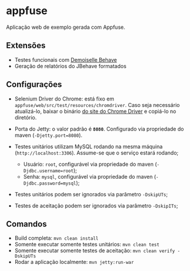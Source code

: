 # appfuse
Aplicação web de exemplo gerada com Appfuse.

## Extensões
- Testes funcionais com [Demoiselle Behave](https://github.com/demoiselle/behave)
- Geração de relatórios do JBehave formatados

## Configurações
- Selenium Driver do Chrome: está fixo em `appfuse/web/src/test/resources/chromdriver`. Caso seja necessário atualizá-lo, baixar o binário [do site do Chrome Driver](http://chromedriver.chromium.org/downloads) e copiá-lo no diretório.

- Porta do Jetty: o valor padrão é **`8080`**. Configurado via propriedade do maven (`-Djetty.port=8080`).

- Testes unitários utilizam MySQL rodando na mesma máquina (`http://localhost:3306`). Assume-se que o serviço estará rodando;
  - Usuário: `root`, configurável via propriedade do maven (`-Djdbc.username=root`);
  - Senha: `mysql`, configurável via propriedade do maven (`-Djdbc.password=mysql`);

- Testes unitários podem ser ignorados via parâmetro `-DskipUTs`;

- Testes de aceitação podem ser ignorados via parâmetro `-DskipITs`;

## Comandos
   - Build completa: `mvn clean install`
   - Somente executar somente testes unitários: `mvn clean test` 
   - Somente executar somente testes de aceitação: `mvn clean verify -DskipUTs`
   - Rodar a aplicação localmente: `mvn jetty:run-war`
